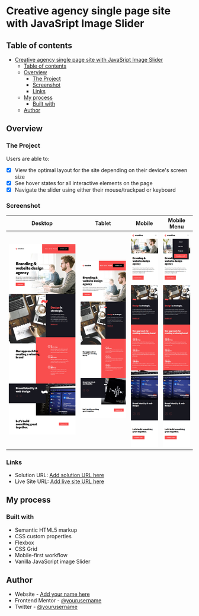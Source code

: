 # Creative agency single page site with JavaSript Image Slider

## Table of contents

- [Creative agency single page site with JavaSript Image Slider](#creative-agency-single-page-site-with-javasript-image-slider)
  - [Table of contents](#table-of-contents)
  - [Overview](#overview)
    - [The Project](#the-project)
    - [Screenshot](#screenshot)
    - [Links](#links)
  - [My process](#my-process)
    - [Built with](#built-with)
  - [Author](#author)

## Overview

### The Project

Users are able to:

- [x] View the optimal layout for the site depending on their device's screen size
- [x] See hover states for all interactive elements on the page
- [x] Navigate the slider using either their mouse/trackpad or keyboard

### Screenshot

| Desktop | Tablet | Mobile | Mobile Menu |
|:---------:|:--------:|:--------:|:--------:|
| ![Desktop screenshot](./screenshots/thumbnails/thumbnail_desktop.png) | ![Tablet screenshot](./screenshots/thumbnails/thumbnail_tablet.png) | ![Mobile screenshot](./screenshots/thumbnails/thumbnail_mobile.png) | ![Mobile menu screenshot](./screenshots/thumbnails/thumbnail_mobile-menu.png) |

### Links

- Solution URL: [Add solution URL here](https://your-solution-url.com)
- Live Site URL: [Add live site URL here](https://bawi99.github.io/creative-single-page-site/)

## My process

### Built with

- Semantic HTML5 markup
- CSS custom properties
- Flexbox
- CSS Grid
- Mobile-first workflow
- Vanilla JavaScript image Slider

## Author

- Website - [Add your name here](https://www.your-site.com)
- Frontend Mentor - [@yourusername](https://www.frontendmentor.io/profile/yourusername)
- Twitter - [@yourusername](https://www.twitter.com/yourusername)
